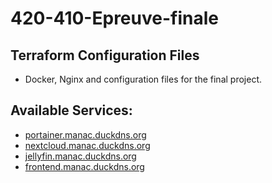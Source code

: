# 420-410-Epreuve-finale

## Terraform Configuration Files

- Docker, Nginx and configuration files for the final project.

## Available Services:

- [portainer.manac.duckdns.org](https://portainer.manac.duckdns.org)
- [nextcloud.manac.duckdns.org](https://nextcloud.manac.duckdns.org)
- [jellyfin.manac.duckdns.org](https://jellyfin.manac.duckdns.org)
- [frontend.manac.duckdns.org](https://frontend.manac.duckdns.org)
